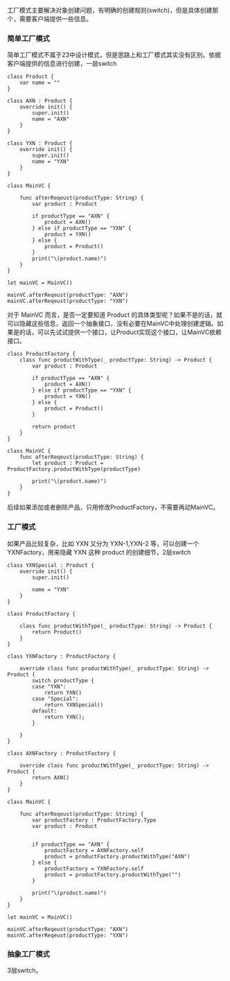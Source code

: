 工厂模式主要解决对象创建问题，有明确的创建规则(switch)，但是具体创建那个，需要客户端提供一些信息。

### 简单工厂模式

简单工厂模式不属于23中设计模式，但是思路上和工厂模式其实没有区别。依据客户端提供的信息进行创建，一层switch

```
class Product {
    var name = ""
}
    
class AXN : Product {
    override init() {
        super.init()
        name = "AXN"
    }
}

class YXN : Product {
    override init() {
        super.init()
        name = "YXN"
    }
}

class MainVC {

    func afterReqeust(productType: String) {
        var product : Product 
        
        if productType == "AXN" {
            product = AXN()
        } else if productType == "YXN" {
            product = YXN()
        } else {
            product = Product()
        }
        print("\(product.name)")
    }
}

let mainVC = MainVC()

mainVC.afterReqeust(productType: "AXN")
mainVC.afterReqeust(productType: "YXN")
```

对于 MainVC 而言，是否一定要知道 Product 的具体类型呢？如果不是的话，就可以隐藏这些信息，返回一个抽象接口，没有必要在MainVC中处理创建逻辑。如果是的话，可以先试试提供一个接口，让Product实现这个接口，让MainVC依赖接口。

```
class ProductFactory {
    class func productWithType(_ productType: String) -> Product {
        var product : Product
        
        if productType == "AXN" {
            product = AXN()
        } else if productType == "YXN" {
            product = YXN()
        } else {
            product = Product()
        }
        
        return product
    }
}
    
class MainVC {
    func afterReqeust(productType: String) {
        let product : Product = ProductFactory.productWithType(productType)

        print("\(product.name)")
    }
}
```

后续如果添加或者删除产品，只用修改ProductFactory，不需要再动MainVC。



### 工厂模式

如果产品比较复杂，比如 YXN 又分为 YXN-1,YXN-2 等，可以创建一个 YXNFactory，用来隐藏 YXN 这种 product 的创建细节，2层switch

```
class YXNSpecial : Product {
    override init() {
        super.init()
        
        name = "YXN"
    }
}

class ProductFactory {
    
    class func productWithType(_ productType: String) -> Product {
        return Product()
    }
}

class YXNFactory : ProductFactory {
   
    override class func productWithType(_ productType: String) -> Product {
        switch productType {
        case "YXN":
            return YXN()
        case "Special":
            return YXNSpecial()
        default:
            return YXN();
        }
        
    }
}

class AXNFactory : ProductFactory {
    
    override class func productWithType(_ productType: String) -> Product {
        return AXN()
    }
}

class MainVC {

    func afterReqeust(productType: String) {
        var productFactory : ProductFactory.Type
        var product : Product
        
        
        if productType == "AXN" {
            productFactory = AXNFactory.self
            product = productFactory.productWithType("AXN")
        } else {
            productFactory = YXNFactory.self
            product = productFactory.productWithType("")
        }
        
        print("\(product.name)")
    }
}

let mainVC = MainVC()

mainVC.afterReqeust(productType: "AXN")
mainVC.afterReqeust(productType: "YXN")
```



### 抽象工厂模式

3层switch。



